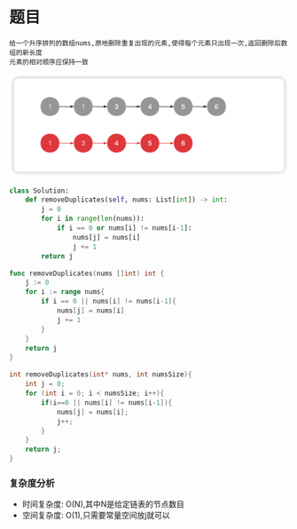 <!--
 * @Date: 2023-02-28 13:56:28
 * @Author: Bruce
 * @Description: Solve the problem of leetcode 26
-->
# 题目

```
给一个升序排列的数组nums,原地删除重复出现的元素,使得每个元素只出现一次,返回删除后数组的新长度
元素的相对顺序应保持一致
```

<img src="./../images/simple/26/26.png">

```Python
class Solution:
    def removeDuplicates(self, nums: List[int]) -> int:
        j = 0
        for i in range(len(nums)):
            if i == 0 or nums[i] != nums[i-1]:
                nums[j] = nums[i]
                j += 1
        return j
```

```Go
func removeDuplicates(nums []int) int {
    j := 0
    for i := range nums{
        if i == 0 || nums[i] != nums[i-1]{
            nums[j] = nums[i]
            j += 1
        }
    }
    return j
}
```

```C
int removeDuplicates(int* nums, int numsSize){
    int j = 0;
    for (int i = 0; i < numsSize; i++){
        if(i==0 || nums[i] != nums[i-1]){
            nums[j] = nums[i];
            j++;
        }
    }
    return j;
}
```

### **复杂度分析**
- 时间复杂度: O(N),其中N是给定链表的节点数目
- 空间复杂度: O(1),只需要常量空间放j就可以
